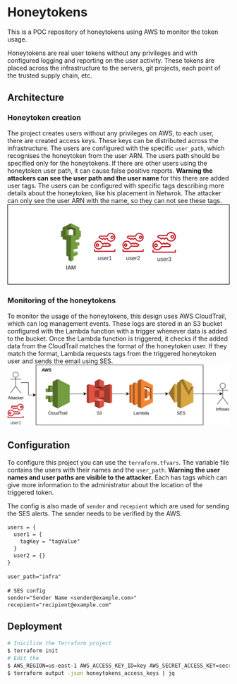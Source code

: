 # Honeytokens
This is a POC repository of honeytokens using AWS to monitor the token usage.

Honeytokens are real user tokens without any privileges and with configured logging and reporting on the user activity.
These tokens are placed across the infrastructure to the servers, git projects, each point of the trusted supply chain, etc. 

## Architecture

### Honeytoken creation
The project creates users without any privileges on AWS, to each user, there are created access keys. These keys can be distributed across the infrastructure.
The users are configured with the specific `user_path`, which recognises the honeytoken from the user ARN. 
The users path should be specified only for the honeytokens. If there are other users using the honeytoken user path, it can cause false positive reports.
<b> Warning the attackers can see the user path and the user name </b> for this there are added user tags.
The users can be configured with specific tags describing more details about the honeytoken, like his placement in Netwrok.
The attacker can only see the user ARN with the name, so they can not see these tags.
![](docs/iam.png)

### Monitoring of the honeytokens
To monitor the usage of the honeytokens, this design uses AWS CloudTrail, which can log management events.
These logs are stored in an S3 bucket configured with the Lambda function with a trigger whenever data is added to the bucket.
Once the Lambda function is triggered, it checks if the added data from the CloudTrail matches the format of the honeytoken user.
If they match the format, Lambda requests tags from the triggered honeytoken user and sends the email using SES. 
![](docs/infra.png)

## Configuration
To configure this project you can use the `terraform.tfvars`.
The variable file contains the users with their names and the `user_path`.
<b>Warning the user names and user paths are visible to the attacker.</b>
Each has tags which can give more information to the administrator about the location
of the triggered token.

The config is also made of `sender` and `recepient` which are used for sending the SES alerts.
The sender needs to be verified by the AWS. 
```
users = {
  user1 = {
    tagKey = "tagValue"
  }
  user2 = {}
}

user_path="infra"

# SES config
sender="Sender Name <sender@example.com>"
recepient="recipient@example.com"
```
## Deployment

```bash
# Inicilize the Terraform project
$ terraform init
# Edit the 
$ AWS_REGION=us-east-1 AWS_ACCESS_KEY_ID=key AWS_SECRET_ACCESS_KEY=secret terraform apply
$ terraform output -json honeytokens_access_keys | jq
```
